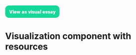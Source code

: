 <a href="https://dev.visual-essays.app"><img src="/ve-button.png"></a>

# Visualization component with resources
